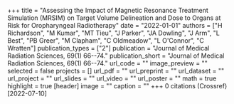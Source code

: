 +++
title = "Assessing the Impact of Magnetic Resonance Treatment Simulation (MRSIM) on Target Volume Delineation and Dose to Organs at Risk for Oropharyngeal Radiotherapy"
date = "2022-01-01"
authors = ["H Richardson", "M Kumar", "MT Tieu", "J Parker", "JA Dowling", "J Arm", "L Best", "PB Greer", "M Clapham", "C Oldmeadow", "L O'Connor", "C Wratten"]
publication_types = ["2"]
publication = "Journal of Medical Radiation Sciences, 69(1) 66--74."
publication_short = "Journal of Medical Radiation Sciences, 69(1) 66--74."
url_code = ""
image_preview = ""
selected = false
projects = []
url_pdf = ""
url_preprint = ""
url_dataset = ""
url_project = ""
url_slides = ""
url_video = ""
url_poster = ""
math = true
highlight = true
[header]
image = ""
caption = ""
+++
0 citations (Crossref) [2022-07-10]
